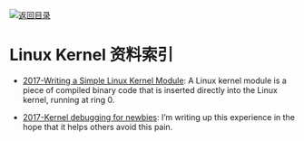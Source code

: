 [![返回目录](https://parg.co/UGo)](https://github.com/wxyyxc1992/Awesome-Reference)

# Linux Kernel 资料索引

* [2017-Writing a Simple Linux Kernel Module](https://parg.co/UuV): A Linux kernel module is a piece of compiled binary code that is inserted directly into the Linux kernel, running at ring 0.

* [2017-Kernel debugging for newbies](https://parg.co/UsL): I’m writing up this experience in the hope that it helps others avoid this pain.
